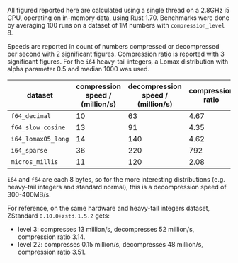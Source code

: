 All figured reported here are calculated using a single thread on a
2.8GHz i5 CPU, operating on in-memory data, using Rust 1.70.
Benchmarks were done by averaging 100 runs on a dataset of 1M numbers
with `compression_level` 8.

Speeds are reported in count of numbers compressed or decompressed
per second with 2 significant figures.
Compression ratio is reported with 3 significant figures.
For the `i64` heavy-tail integers, a Lomax distribution with alpha parameter 0.5 and median 1000 was used.

| dataset            | compression speed / (million/s) | decompression speed / (million/s) | compression ratio |
|--------------------|---------------------------------|-----------------------------------|-------------------|
| `f64_decimal`      | 10                              | 63                                | 4.67              |
| `f64_slow_cosine`  | 13                              | 91                                | 4.35              |
| `i64_lomax05_long` | 14                              | 140                               | 4.62              |
| `i64_sparse`       | 36                              | 220                               | 792               |
| `micros_millis`    | 11                              | 120                               | 2.08              |

`i64` and `f64` are each 8 bytes, so for the more interesting distributions
(e.g. heavy-tail integers and standard normal),
this is a decompression speed of 300-400MB/s.

For reference, on the same hardware and heavy-tail integers dataset, ZStandard
`0.10.0+zstd.1.5.2` gets:

* level 3: compresses 13 million/s, decompresses 52 million/s, compression
ratio 3.14.
* level 22: compresses 0.15 million/s, decompresses 48 million/s,
compression ratio 3.51.
